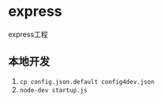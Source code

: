 express
=======

express工程

## 本地开发

1. `cp config.json.default config4dev.json`
2. `node-dev startup.js`